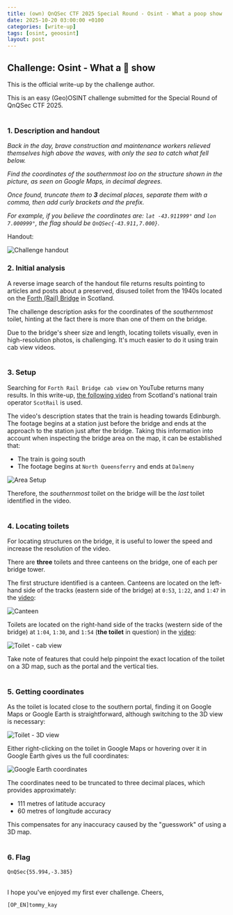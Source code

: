 ```yaml
---
title: (own) QnQSec CTF 2025 Special Round - Osint - What a poop show
date: 2025-10-20 03:00:00 +0100
categories: [write-up]
tags: [osint, geoosint]
layout: post
---
```


## Challenge: Osint - What a :poop: show

This is the official write-up by the challenge author.

This is an easy (Geo)OSINT challenge submitted for the Special Round of QnQSec CTF 2025.
<br><br>

### 1. Description and handout

*Back in the day, brave construction and maintenance workers relieved themselves high above the waves, with only the sea to catch what fell below.*

*Find the coordinates of the southernmost loo on the structure shown in the picture, as seen on Google Maps, in decimal degrees.*

*Once found, truncate them to **3** decimal places, separate them with a comma, then add curly brackets and the prefix.*

*For example, if you believe the coordinates are: `lat -43.911999°` and `lon 7.000999°`, the flag should be `QnQSec{-43.911,7.000}`.*

Handout:

![Challenge handout](/assets/images/QnQSecCTF2025/qnqsecctf2025-1.png)

### 2. Initial analysis

A reverse image search of the handout file returns results pointing to articles and posts about a preserved, disused toilet from the 1940s located on the [Forth (Rail) Bridge](https://en.wikipedia.org/wiki/Forth_Bridge) in Scotland.

The challenge description asks for the coordinates of the *southernmost* toilet, hinting at the fact there is more than one of them on the bridge.

Due to the bridge's sheer size and length, locating toilets visually, even in high-resolution photos, is challenging. It's much easier to do it using train cab view videos.
<br><br>

### 3. Setup

Searching for `Forth Rail Bridge cab view` on YouTube returns many results. 
In this write-up, [the following video](https://www.youtube.com/watch?v=HLkw7q935Wk) from Scotland's national train operator `ScotRail` is used.

The video's description states that the train is heading towards Edinburgh. The footage begins at a station just before the bridge and ends at the approach to the station just after the bridge.
Taking this information into account when inspecting the bridge area on the map, it can be established that:
- The train is going south
- The footage begins at `North Queensferry` and ends at `Dalmeny`

![Area Setup](/assets/images/QnQSecCTF2025/qnqsecctf2025-2.png)

Therefore, the *southernmost* toilet on the bridge will be the *last* toilet identified in the video.
<br><br>

### 4. Locating toilets

For locating structures on the bridge, it is useful to lower the speed and increase the resolution of the video.

There are **three** toilets and three canteens on the bridge, one of each per bridge tower.

The first structure identified is a canteen. Canteens are located on the left-hand side of the tracks (eastern side of the bridge) at `0:53`, `1:22`, and `1:47` in the [video](https://www.youtube.com/watch?v=HLkw7q935Wk):

![Canteen](/assets/images/QnQSecCTF2025/qnqsecctf2025-3.png)

Toilets are located on the right-hand side of the tracks (western side of the bridge) at `1:04`, `1:30`, and `1:54` (**the toilet** in question) in the [video](https://www.youtube.com/watch?v=HLkw7q935Wk):

![Toilet - cab view](/assets/images/QnQSecCTF2025/qnqsecctf2025-4.png)

Take note of features that could help pinpoint the exact location of the toilet on a 3D map, such as the portal and the vertical ties.
<br><br>

### 5. Getting coordinates

As the toilet is located close to the southern portal, finding it on Google Maps or Google Earth is straightforward, although switching to the 3D view is necessary:

![Toilet - 3D view](/assets/images/QnQSecCTF2025/qnqsecctf2025-5.png)

Either right-clicking on the toilet in Google Maps or hovering over it in Google Earth gives us the full coordinates:

![Google Earth coordinates](/assets/images/QnQSecCTF2025/qnqsecctf2025-6.png)

The coordinates need to be truncated to three decimal places, which provides approximately:
- 111 metres of latitude accuracy
- 60 metres of longitude accuracy

This compensates for any inaccuracy caused by the "guesswork" of using a 3D map.
<br><br>

### 6. Flag

```
QnQSec{55.994,-3.385}
```

<br>
I hope you've enjoyed my first ever challenge. Cheers,

`[OP_EN]tommy_kay`
